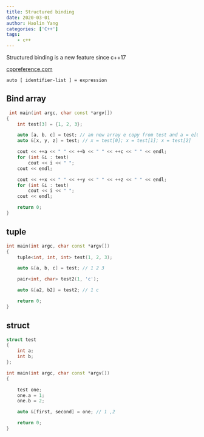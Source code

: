 ```yaml
---
title: Structured binding
date: 2020-03-01
author: Haolin Yang
categories: ['C++']
tags:
    - c++
---
```


Structured binding is a new feature since c++17

[cppreference.com](https://zh.cppreference.com/w/cpp/language/structured_binding)

`auto [ identifier-list ] = expression`

## Bind array

```cpp
 int main(int argc, char const *argv[])
{
	int test[3] = {1, 2, 3};

	auto [a, b, c] = test; // an new array e copy from test and a = e[0]; b = e[1]; c = e[2];
	auto &[x, y, z] = test; // x = test[0]; x = test[1]; x = test[2]

	cout << ++a << " " << ++b << " " << ++c << " " << endl;
	for (int &i : test)
		cout << i << " ";
	cout << endl;

	cout << ++x << " " << ++y << " " << ++z << " " << endl;
	for (int &i : test)
		cout << i << " ";
	cout << endl;

	return 0;
}
```

## tuple

```cpp
int main(int argc, char const *argv[])
{
	tuple<int, int, int> test(1, 2, 3);

	auto &[a, b, c] = test; // 1 2 3

	pair<int, char> test2(1, 'c');

	auto &[a2, b2] = test2; // 1 c

	return 0;
}
```

## struct

```cpp
struct test
{
    int a;
    int b;
};

int main(int argc, char const *argv[])
{

    test one;
    one.a = 1;
    one.b = 2;

    auto &[first, second] = one; // 1 ,2

    return 0;
}
```
